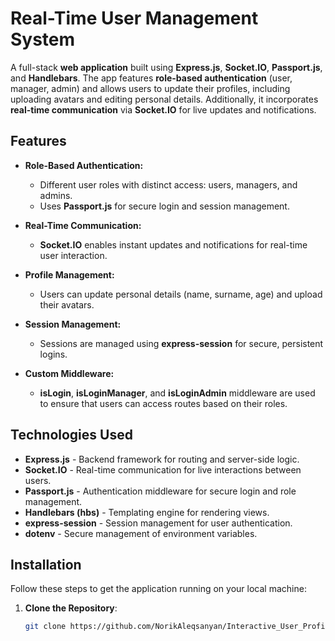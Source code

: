 # Real-Time User Management System

A full-stack **web application** built using **Express.js**, **Socket.IO**, **Passport.js**, and **Handlebars**. The app features **role-based authentication** (user, manager, admin) and allows users to update their profiles, including uploading avatars and editing personal details. Additionally, it incorporates **real-time communication** via **Socket.IO** for live updates and notifications.

## Features

- **Role-Based Authentication:**
  - Different user roles with distinct access: users, managers, and admins.
  - Uses **Passport.js** for secure login and session management.

- **Real-Time Communication:**
  - **Socket.IO** enables instant updates and notifications for real-time user interaction.

- **Profile Management:**
  - Users can update personal details (name, surname, age) and upload their avatars.

- **Session Management:**
  - Sessions are managed using **express-session** for secure, persistent logins.

- **Custom Middleware:**
  - **isLogin**, **isLoginManager**, and **isLoginAdmin** middleware are used to ensure that users can access routes based on their roles.

## Technologies Used

- **Express.js** - Backend framework for routing and server-side logic.
- **Socket.IO** - Real-time communication for live interactions between users.
- **Passport.js** - Authentication middleware for secure login and role management.
- **Handlebars (hbs)** - Templating engine for rendering views.
- **express-session** - Session management for user authentication.
- **dotenv** - Secure management of environment variables.

## Installation

Follow these steps to get the application running on your local machine:

1. **Clone the Repository**:
   ```bash
   git clone https://github.com/NorikAleqsanyan/Interactive_User_Profile_-_Management_System.git

